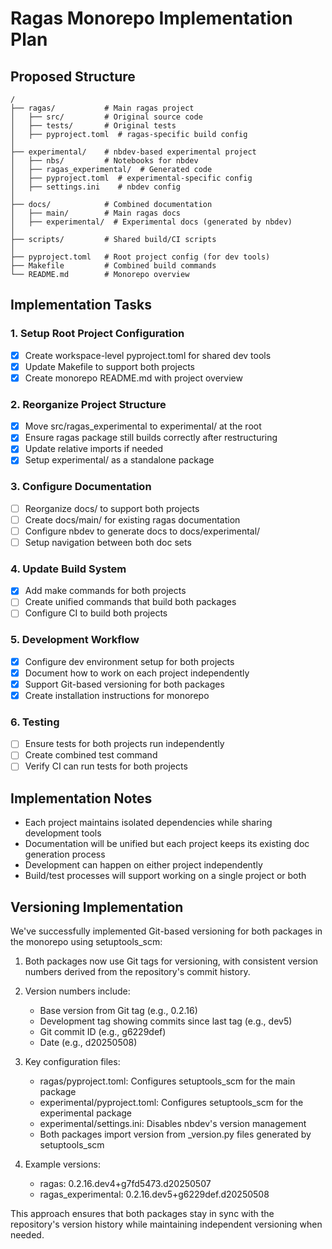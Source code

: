 # Ragas Monorepo Implementation Plan

## Proposed Structure

```
/
├── ragas/           # Main ragas project
│   ├── src/         # Original source code
│   ├── tests/       # Original tests
│   ├── pyproject.toml  # ragas-specific build config
│
├── experimental/    # nbdev-based experimental project
│   ├── nbs/         # Notebooks for nbdev  
│   ├── ragas_experimental/  # Generated code
│   ├── pyproject.toml  # experimental-specific config
│   ├── settings.ini    # nbdev config
│
├── docs/            # Combined documentation
│   ├── main/        # Main ragas docs
│   ├── experimental/  # Experimental docs (generated by nbdev)
│
├── scripts/         # Shared build/CI scripts
│
├── pyproject.toml   # Root project config (for dev tools)
├── Makefile         # Combined build commands
└── README.md        # Monorepo overview
```

## Implementation Tasks

### 1. Setup Root Project Configuration
- [x] Create workspace-level pyproject.toml for shared dev tools
- [x] Update Makefile to support both projects
- [x] Create monorepo README.md with project overview

### 2. Reorganize Project Structure
- [x] Move src/ragas_experimental to experimental/ at the root
- [x] Ensure ragas package still builds correctly after restructuring
- [x] Update relative imports if needed
- [x] Setup experimental/ as a standalone package

### 3. Configure Documentation
- [ ] Reorganize docs/ to support both projects
- [ ] Create docs/main/ for existing ragas documentation
- [ ] Configure nbdev to generate docs to docs/experimental/
- [ ] Setup navigation between both doc sets

### 4. Update Build System
- [x] Add make commands for both projects
- [ ] Create unified commands that build both packages
- [ ] Configure CI to build both projects

### 5. Development Workflow
- [x] Configure dev environment setup for both projects
- [x] Document how to work on each project independently
- [x] Support Git-based versioning for both packages
- [x] Create installation instructions for monorepo

### 6. Testing
- [ ] Ensure tests for both projects run independently
- [ ] Create combined test command
- [ ] Verify CI can run tests for both projects

## Implementation Notes

- Each project maintains isolated dependencies while sharing development tools
- Documentation will be unified but each project keeps its existing doc generation process
- Development can happen on either project independently
- Build/test processes will support working on a single project or both

## Versioning Implementation

We've successfully implemented Git-based versioning for both packages in the monorepo using setuptools_scm:

1. Both packages now use Git tags for versioning, with consistent version numbers derived from the repository's commit history.
2. Version numbers include:
   - Base version from Git tag (e.g., 0.2.16)
   - Development tag showing commits since last tag (e.g., dev5)
   - Git commit ID (e.g., g6229def)
   - Date (e.g., d20250508)

3. Key configuration files:
   - ragas/pyproject.toml: Configures setuptools_scm for the main package
   - experimental/pyproject.toml: Configures setuptools_scm for the experimental package
   - experimental/settings.ini: Disables nbdev's version management
   - Both packages import version from _version.py files generated by setuptools_scm

4. Example versions:
   - ragas: 0.2.16.dev4+g7fd5473.d20250507
   - ragas_experimental: 0.2.16.dev5+g6229def.d20250508

This approach ensures that both packages stay in sync with the repository's version history while maintaining independent versioning when needed.
